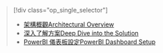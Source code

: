 > [!div class="op_single_selector"]
> * [<span data-ttu-id="99413-101">架構概觀</span><span class="sxs-lookup"><span data-stu-id="99413-101">Architectural Overview</span></span>](../articles/machine-learning/cortana-analytics-playbook-vehicle-telemetry.md)
> * [<span data-ttu-id="99413-102">深入了解方案</span><span class="sxs-lookup"><span data-stu-id="99413-102">Deep Dive into the Solution</span></span>](../articles/machine-learning/cortana-analytics-playbook-vehicle-telemetry-deep-dive.md)
> * [<span data-ttu-id="99413-103">PowerBI 儀表板設定</span><span class="sxs-lookup"><span data-stu-id="99413-103">PowerBI Dashboard Setup</span></span>](../articles/machine-learning/cortana-analytics-playbook-vehicle-telemetry-powerbi.md)
> 
> 

